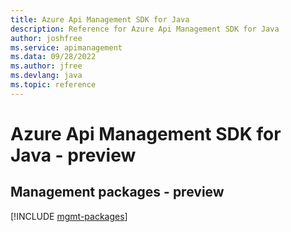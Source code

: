 ```yaml
---
title: Azure Api Management SDK for Java
description: Reference for Azure Api Management SDK for Java
author: joshfree
ms.service: apimanagement
ms.data: 09/28/2022
ms.author: jfree
ms.devlang: java
ms.topic: reference
---
```

# Azure Api Management SDK for Java - preview

## Management packages - preview
[!INCLUDE [mgmt-packages](api-management-mgmt-index.md)]